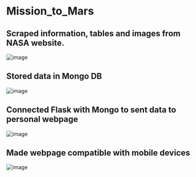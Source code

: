 # Mission_to_Mars

## Scraped information, tables and images from NASA website.

![image](https://user-images.githubusercontent.com/99847046/173038558-d53f1857-5091-48bf-91c7-f070d8544024.png)



## Stored data in Mongo DB

![image](https://user-images.githubusercontent.com/99847046/173037443-8246d8b5-e792-45e9-b0d7-374123d50359.png)


## Connected Flask with Mongo to sent data to personal webpage

![image](https://user-images.githubusercontent.com/99847046/173037505-1d0e3805-e2fa-49b6-bb1b-e9a0acc046fb.png)


## Made webpage compatible with mobile devices

![image](https://user-images.githubusercontent.com/99847046/173038319-6986ddc3-87c5-4de6-88d9-00a01fb42aa2.png)


